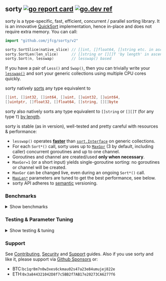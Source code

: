 ## sorty [![go report card](https://goreportcard.com/badge/github.com/jfcg/sorty/v2)](https://goreportcard.com/report/github.com/jfcg/sorty/v2) [![go.dev ref](https://pkg.go.dev/static/frontend/badge/badge.svg)](https://pkg.go.dev/github.com/jfcg/sorty/v2#pkg-overview)

sorty is a type-specific, fast, efficient, concurrent / parallel sorting
library. It is an innovative [QuickSort](https://en.wikipedia.org/wiki/Quicksort)
implementation, hence in-place and does not require extra memory. You can call:
```go
import "github.com/jfcg/sorty/v2"

sorty.SortSlice(native_slice) // []int, []float64, []string etc. in ascending order
sorty.SortLen(len_slice)      // []string or [][]T 'by length' in ascending order
sorty.Sort(n, lesswap)        // lesswap() based
```
If you have a pair of `Less()` and `Swap()`, then you can trivially write your
[`lesswap()`](https://pkg.go.dev/github.com/jfcg/sorty/v2#Sort) and sort your generic
collections using multiple CPU cores quickly.

sorty natively [sorts](https://pkg.go.dev/github.com/jfcg/sorty/v2#SortSlice) any type equivalent to
```go
[]int, []int32, []int64, []uint, []uint32, []uint64,
[]uintptr, []float32, []float64, []string, [][]byte
```
sorty also natively sorts any type equivalent to `[]string` or `[][]T` (for any type `T`)
[by length](https://pkg.go.dev/github.com/jfcg/sorty/v2#SortLen).

sorty is stable (as in version), well-tested and pretty careful with resources & performance:
- `lesswap()` operates [**faster**](https://github.com/lynxkite/lynxkite/pull/141#issuecomment-779673635)
than [`sort.Interface`](https://pkg.go.dev/sort#Interface) on generic collections.
- For each `Sort*()` call, sorty uses up to [`MaxGor`](https://pkg.go.dev/github.com/jfcg/sorty/v2#pkg-variables)
(3 by default, including caller) concurrent goroutines and up to one channel.
- Goroutines and channel are created/used **only when necessary**.
- `MaxGor=1` (or a short input) yields single-goroutine sorting: no goroutines or channel will be created.
- `MaxGor` can be changed live, even during an ongoing `Sort*()` call.
- [`MaxLen*`](https://pkg.go.dev/github.com/jfcg/sorty/v2#pkg-constants) parameters are
tuned to get the best performance, see below.
- sorty API adheres to [semantic](https://semver.org) versioning.

### Benchmarks
<details><summary>Show benchmarks</summary>

Comparing against [sort.Slice](https://pkg.go.dev/sort#Slice), [sortutil](https://github.com/twotwotwo/sorts),
[zermelo](https://github.com/shawnsmithdev/zermelo) and [radix](https://github.com/yourbasic/radix) with Go
version `1.17.8` on:

Machine|CPU|OS|Kernel
:---|:---|:---|:---
R6|Ryzen 1600   |Manjaro|5.10.105
i5|Core i5 4210M|Manjaro|5.10.105

Sorting uniformly distributed random uint32 slice (in seconds):

Library(-MaxGor)|R6|i5
:---|---:|---:
sort.Slice|12.06|14.01
  sortutil| 1.42| 3.12
   zermelo| 1.93| 1.12
   sorty-1| 6.18| 6.06
   sorty-2| 3.21| 3.18
   sorty-3| 2.17| 2.56
   sorty-4| 1.78| 2.26
sortyLsw-1|11.47|13.00
sortyLsw-2| 5.99| 6.80
sortyLsw-3| 4.08| 5.50
sortyLsw-4| 3.32| 4.78

Sorting normally distributed random float32 slice (in seconds):

Library(-MaxGor)|R6|i5
:---|---:|---:
sort.Slice|13.13|14.46
  sortutil| 1.99| 3.50
   zermelo| 4.51| 3.18
   sorty-1| 7.32| 6.86
   sorty-2| 3.89| 3.59
   sorty-3| 2.63| 2.78
   sorty-4| 2.29| 2.49
sortyLsw-1|12.83|13.60
sortyLsw-2| 6.76| 7.13
sortyLsw-3| 4.67| 5.63
sortyLsw-4| 3.88| 4.96

Sorting uniformly distributed random string slice (in seconds):

Library(-MaxGor)|R6|i5
:---|---:|---:
sort.Slice| 6.06| 7.05
  sortutil| 1.35| 1.94
   radix  | 4.26| 3.35
   sorty-1| 4.62| 5.30
   sorty-2| 2.41| 2.95
   sorty-3| 1.65| 2.73
   sorty-4| 1.50| 2.55
sortyLsw-1| 5.90| 6.77
sortyLsw-2| 3.12| 3.74
sortyLsw-3| 2.23| 3.37
sortyLsw-4| 1.98| 3.19

Sorting uniformly distributed random []byte slice (in seconds):

Library(-MaxGor)|R6|i5
:---|---:|---:
sort.Slice| 5.19| 6.20
   sorty-1| 3.32| 3.76
   sorty-2| 1.71| 2.05
   sorty-3| 1.25| 1.94
   sorty-4| 1.09| 1.80

Sorting uniformly distributed random string slice by length (in seconds):

Library(-MaxGor)|R6|i5
:---|---:|---:
sort.Slice| 2.99| 3.40
   sorty-1| 1.71| 1.91
   sorty-2| 0.95| 1.01
   sorty-3| 0.68| 0.86
   sorty-4| 0.57| 0.80

Sorting uniformly distributed random []byte slice by length (in seconds):

Library(-MaxGor)|R6|i5
:---|---:|---:
sort.Slice| 3.09| 3.47
   sorty-1| 1.18| 1.25
   sorty-2| 0.67| 0.67
   sorty-3| 0.47| 0.57
   sorty-4| 0.43| 0.54
</details>

### Testing & Parameter Tuning
<details><summary>Show testing & tuning</summary>

First, make sure everything is fine:
```
go test -timeout 1h
```
You can tune `MaxLen*` for your platform/CPU with (optimization flags):
```
go test -timeout 4h -gcflags '-dwarf=0 -B' -ldflags '-s -w' -tags tuneparam
```
Now update `MaxLen*` in `maxc.go`, uncomment imports & respective `mfc*()`
calls in `tmain_test.go` and compare your tuned sorty with other libraries:
```
go test -timeout 1h -gcflags '-dwarf=0 -B' -ldflags '-s -w'
```
Remember to build sorty (and your functions like [`SortObjAsc()`](https://pkg.go.dev/github.com/jfcg/sorty/v2#Sort))
with the same optimization flags you used for tuning. `-B` flag is especially helpful.
</details>

### Support
See [Contributing](./.github/CONTRIBUTING.md), [Security](./.github/SECURITY.md) and [Support](./.github/SUPPORT.md) guides. Also if you use sorty and like it, please support via [Github Sponsors](https://github.com/sponsors/jfcg) or:
- BTC:`bc1qr8m7n0w3xes6ckmau02s47a23e84umujej822e`
- ETH:`0x3a844321042D8f7c5BB2f7AB17e20273CA6277f6`
